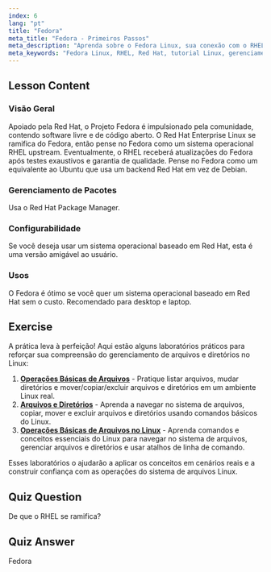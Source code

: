 ```yaml
---
index: 6
lang: "pt"
title: "Fedora"
meta_title: "Fedora - Primeiros Passos"
meta_description: "Aprenda sobre o Fedora Linux, sua conexão com o RHEL e gerenciamento de pacotes. Descubra por que o Fedora é um ótimo sistema operacional gratuito baseado em Red Hat para iniciantes e desktops."
meta_keywords: "Fedora Linux, RHEL, Red Hat, tutorial Linux, gerenciamento de pacotes, Linux para iniciantes, guia Linux, SO gratuito"
---
```


## Lesson Content

### Visão Geral

Apoiado pela Red Hat, o Projeto Fedora é impulsionado pela comunidade, contendo software livre e de código aberto. O Red Hat Enterprise Linux se ramifica do Fedora, então pense no Fedora como um sistema operacional RHEL upstream. Eventualmente, o RHEL receberá atualizações do Fedora após testes exaustivos e garantia de qualidade. Pense no Fedora como um equivalente ao Ubuntu que usa um backend Red Hat em vez de Debian.

### Gerenciamento de Pacotes

Usa o Red Hat Package Manager.

### Configurabilidade

Se você deseja usar um sistema operacional baseado em Red Hat, esta é uma versão amigável ao usuário.

### Usos

O Fedora é ótimo se você quer um sistema operacional baseado em Red Hat sem o custo. Recomendado para desktop e laptop.

## Exercise

A prática leva à perfeição! Aqui estão alguns laboratórios práticos para reforçar sua compreensão do gerenciamento de arquivos e diretórios no Linux:

1. **[Operações Básicas de Arquivos](https://labex.io/pt/labs/linux-basic-files-operations-270248)** - Pratique listar arquivos, mudar diretórios e mover/copiar/excluir arquivos e diretórios em um ambiente Linux real.
2. **[Arquivos e Diretórios](https://labex.io/pt/labs/linux-files-and-directories-270246)** - Aprenda a navegar no sistema de arquivos, copiar, mover e excluir arquivos e diretórios usando comandos básicos do Linux.
3. **[Operações Básicas de Arquivos no Linux](https://labex.io/pt/labs/linux-basic-file-operations-in-linux-18001)** - Aprenda comandos e conceitos essenciais do Linux para navegar no sistema de arquivos, gerenciar arquivos e diretórios e usar atalhos de linha de comando.

Esses laboratórios o ajudarão a aplicar os conceitos em cenários reais e a construir confiança com as operações do sistema de arquivos Linux.

## Quiz Question

De que o RHEL se ramifica?

## Quiz Answer

Fedora
